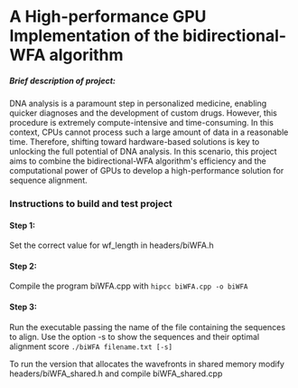 # A High-performance GPU Implementation of the bidirectional-WFA algorithm

##### Brief description of project:
DNA analysis is a paramount step in personalized medicine, enabling quicker diagnoses and the development of custom drugs.
However, this procedure is extremely compute-intensive and time-consuming. In this context, CPUs cannot process such a large amount of data in a reasonable time.
Therefore, shifting toward hardware-based solutions is key to unlocking the full potential of DNA analysis. In this scenario, this project aims to combine the bidirectional-WFA
algorithm's efficiency and the computational power of GPUs to develop a high-performance solution for sequence alignment.

### Instructions to build and test project
#### Step 1:
Set the correct value for wf_length in headers/biWFA.h

#### Step 2:
Compile the program biWFA.cpp with ```hipcc biWFA.cpp -o biWFA```

#### Step 3:
Run the executable passing the name of the file containing the sequences to align. Use the option -s to show the sequences and their optimal alignment score ```./biWFA filename.txt [-s]```

To run the version that allocates the wavefronts in shared memory modify headers/biWFA_shared.h and compile biWFA_shared.cpp
